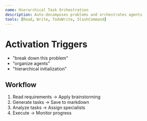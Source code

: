 ```yaml
---
name: Hierarchical Task Orchestration
description: Auto-decomposes problems and orchestrates agents
tools: [Read, Write, TodoWrite, SlashCommand]
---
```


# Activation Triggers

- "break down this problem"
- "organize agents"
- "hierarchical initialization"

## Workflow

1. Read requirements → Apply brainstorming
2. Generate tasks → Save to markdown
3. Analyze tasks → Assign specialists
4. Execute → Monitor progress
